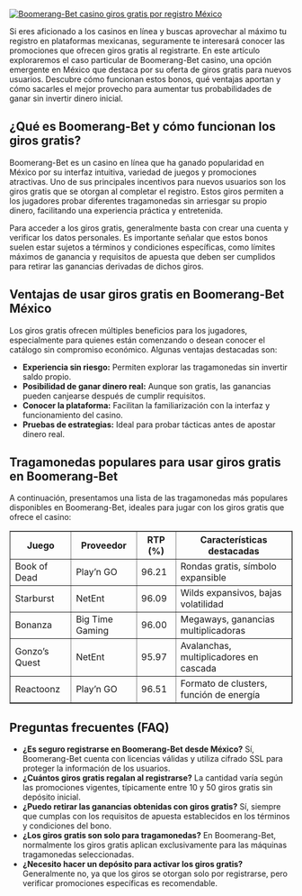 [![Boomerang-Bet casino giros gratis por registro México](https://123-caf.pages.dev/gitsignup.png)](https://vrmoo.ru/Bt82HjjY)

<p>Si eres aficionado a los casinos en línea y buscas aprovechar al máximo tu registro en plataformas mexicanas, seguramente te interesará conocer las promociones que ofrecen giros gratis al registrarte. En este artículo exploraremos el caso particular de Boomerang-Bet casino, una opción emergente en México que destaca por su oferta de giros gratis para nuevos usuarios. Descubre cómo funcionan estos bonos, qué ventajas aportan y cómo sacarles el mejor provecho para aumentar tus probabilidades de ganar sin invertir dinero inicial.</p>  <h2>¿Qué es Boomerang-Bet y cómo funcionan los giros gratis?</h2> <p>Boomerang-Bet es un casino en línea que ha ganado popularidad en México por su interfaz intuitiva, variedad de juegos y promociones atractivas. Uno de sus principales incentivos para nuevos usuarios son los giros gratis que se otorgan al completar el registro. Estos giros permiten a los jugadores probar diferentes tragamonedas sin arriesgar su propio dinero, facilitando una experiencia práctica y entretenida.</p> <p>Para acceder a los giros gratis, generalmente basta con crear una cuenta y verificar los datos personales. Es importante señalar que estos bonos suelen estar sujetos a términos y condiciones específicas, como límites máximos de ganancia y requisitos de apuesta que deben ser cumplidos para retirar las ganancias derivadas de dichos giros.</p>  <h2>Ventajas de usar giros gratis en Boomerang-Bet México</h2> <p>Los giros gratis ofrecen múltiples beneficios para los jugadores, especialmente para quienes están comenzando o desean conocer el catálogo sin compromiso económico. Algunas ventajas destacadas son:</p> <ul>   <li><strong>Experiencia sin riesgo:</strong> Permiten explorar las tragamonedas sin invertir saldo propio.</li>   <li><strong>Posibilidad de ganar dinero real:</strong> Aunque son gratis, las ganancias pueden canjearse después de cumplir requisitos.</li>   <li><strong>Conocer la plataforma:</strong> Facilitan la familiarización con la interfaz y funcionamiento del casino.</li>   <li><strong>Pruebas de estrategias:</strong> Ideal para probar tácticas antes de apostar dinero real.</li> </ul>  <h2>Tragamonedas populares para usar giros gratis en Boomerang-Bet</h2> <p>A continuación, presentamos una lista de las tragamonedas más populares disponibles en Boomerang-Bet, ideales para jugar con los giros gratis que ofrece el casino:</p> <table border="1" cellspacing="0" cellpadding="5">   <thead>     <tr>       <th>Juego</th>       <th>Proveedor</th>       <th>RTP (%)</th>       <th>Características destacadas</th>     </tr>   </thead>   <tbody>     <tr>       <td>Book of Dead</td>       <td>Play’n GO</td>       <td>96.21</td>       <td>Rondas gratis, símbolo expansible</td>     </tr>     <tr>       <td>Starburst</td>       <td>NetEnt</td>       <td>96.09</td>       <td>Wilds expansivos, bajas volatilidad</td>     </tr>     <tr>       <td>Bonanza</td>       <td>Big Time Gaming</td>       <td>96.00</td>       <td>Megaways, ganancias multiplicadoras</td>     </tr>     <tr>       <td>Gonzo’s Quest</td>       <td>NetEnt</td>       <td>95.97</td>       <td>Avalanchas, multiplicadores en cascada</td>     </tr>     <tr>       <td>Reactoonz</td>       <td>Play’n GO</td>       <td>96.51</td>       <td>Formato de clusters, función de energía</td>     </tr>   </tbody> </table>  <h2>Preguntas frecuentes (FAQ)</h2> <ul>   <li><strong>¿Es seguro registrarse en Boomerang-Bet desde México?</strong> Sí, Boomerang-Bet cuenta con licencias válidas y utiliza cifrado SSL para proteger la información de los usuarios.</li>   <li><strong>¿Cuántos giros gratis regalan al registrarse?</strong> La cantidad varía según las promociones vigentes, típicamente entre 10 y 50 giros gratis sin depósito inicial.</li>   <li><strong>¿Puedo retirar las ganancias obtenidas con giros gratis?</strong> Sí, siempre que cumplas con los requisitos de apuesta establecidos en los términos y condiciones del bono.</li>   <li><strong>¿Los giros gratis son solo para tragamonedas?</strong> En Boomerang-Bet, normalmente los giros gratis aplican exclusivamente para las máquinas tragamonedas seleccionadas.</li>   <li><strong>¿Necesito hacer un depósito para activar los giros gratis?</strong> Generalmente no, ya que los giros se otorgan solo por registrarse, pero verificar promociones específicas es recomendable.</li> </ul>